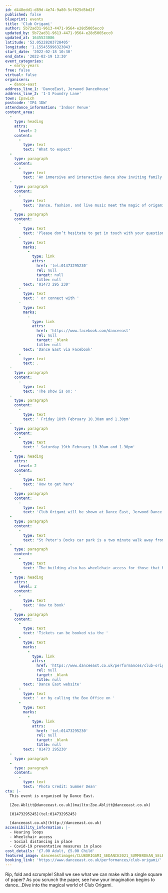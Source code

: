 ```yaml
---
id: d448edd1-d89d-4e74-9a80-5cf025d5bd2f
published: false
blueprint: events
title: 'Club Origami'
author: 5b72ad31-9613-4471-9564-e28d5005ecc0
updated_by: 5b72ad31-9613-4471-9564-e28d5005ecc0
updated_at: 1645523086
latitude: '52.05228203728405'
longitude: '1.155455996323043'
start_date: '2022-02-18 10:30'
end_date: '2022-02-19 13:30'
event_categories:
  - early-years
free: false
virtual: false
organisers:
  - dance-east
address_line_1: 'DanceEast, Jerwood DanceHouse'
address_line_2: '1-3 Foundry Lane'
town: Ipswich
postcode: 'IP4 1DW'
attendance_information: 'Indoor Venue'
content_area:
  -
    type: heading
    attrs:
      level: 2
    content:
      -
        type: text
        text: 'What to expect'
  -
    type: paragraph
    content:
      -
        type: text
        text: 'An immersive and interactive dance show inviting family audiences to create, imagine and explore whole new ways of thinking, playing and moving. '
  -
    type: paragraph
    content:
      -
        type: text
        text: 'Dance, fashion, and live music meet the magic of origami to sweep us up on a spirited and inspiring adventure in a land made purely of paper and play.'
  -
    type: paragraph
    content:
      -
        type: text
        text: 'Please don’t hesitate to get in touch with your questions or if you would like to try a taster session you can call Dance East on '
      -
        type: text
        marks:
          -
            type: link
            attrs:
              href: 'tel:01473295230'
              rel: null
              target: null
              title: null
        text: '01473 295 230'
      -
        type: text
        text: ' or connect with '
      -
        type: text
        marks:
          -
            type: link
            attrs:
              href: 'https://www.facebook.com/danceeast'
              rel: null
              target: _blank
              title: null
        text: 'Dance East via Facebook'
      -
        type: text
        text: .
  -
    type: paragraph
    content:
      -
        type: text
        text: 'The show is on: '
  -
    type: paragraph
    content:
      -
        type: text
        text: ' Friday 18th February 10.30am and 1.30pm'
  -
    type: paragraph
    content:
      -
        type: text
        text: ' Saturday 19th February 10.30am and 1.30pm'
  -
    type: heading
    attrs:
      level: 2
    content:
      -
        type: text
        text: 'How to get here'
  -
    type: paragraph
    content:
      -
        type: text
        text: 'Club Origami will be shown at Dance East, Jerwood Dance House, Ipswich, IP4 1DW.'
  -
    type: paragraph
    content:
      -
        type: text
        text: "St Peter's Docks car park is a two minute walk away from the venue. "
  -
    type: paragraph
    content:
      -
        type: text
        text: 'The building also has wheelchair access for those that have accessibility needs.'
  -
    type: heading
    attrs:
      level: 2
    content:
      -
        type: text
        text: 'How to book'
  -
    type: paragraph
    content:
      -
        type: text
        text: 'Tickets can be booked via the '
      -
        type: text
        marks:
          -
            type: link
            attrs:
              href: 'https://www.danceeast.co.uk/performances/club-origami/'
              rel: null
              target: _blank
              title: null
        text: 'Dance East website'
      -
        type: text
        text: ' or by calling the Box Office on '
      -
        type: text
        marks:
          -
            type: link
            attrs:
              href: 'tel:01473295230'
              rel: null
              target: _blank
              title: null
        text: '01473 295230'
  -
    type: paragraph
  -
    type: paragraph
    content:
      -
        type: text
        text: 'Photo Credit: Summer Dean'
cta: |-
  This event is organised by Dance East. 

  [Zoe.Ablitt@danceeast.co.uk](mailto:Zoe.Ablitt@danceeast.co.uk)

  [01473295245](tel:01473295245)

  [danceeast.co.uk](http://danceeast.co.uk)
accessibility_information: |-
  - Hearing loops
  - Wheelchair access
  - Social distancing in place 
  - Covid-19 preventative measures in place
cost_details: '£7.00 Adult, £5.00 Child'
featured_image: danceeastimages/CLUBORIGAMI_SEDANCE2021_SUMMERDEAN_SELECTS-26.jpg
booking_link: 'https://www.danceeast.co.uk/performances/club-origami/'
---
```

Rip, fold and scrumple! Shall we see what we can make with a single square of paper? As you scrunch the paper, see how your imagination begins to dance...Dive into the magical world of Club Origami.